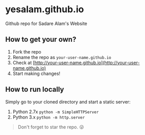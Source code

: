 yesalam.github.io
======================

Github repo for Sadare Alam's Website

## How to get your own?
1. Fork the repo
2. Rename the repo as `your-user-name.github.io`
3. Check at [http://your-user-name.github.io](http://your-user-name.github.io)
4. Start making changes!

## How to run locally
Simply go to your cloned directory and start a static server: 

1. Python 2.7x `python -m SimpleHTTPServer`
2. Python 3.x `python -m http.server`

> Don't forget to star the repo. :stuck_out_tongue_winking_eye:
